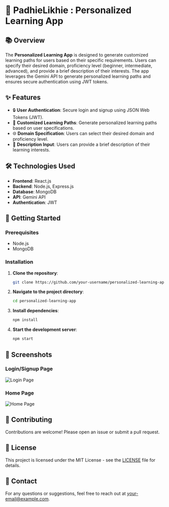 # 🌟 PadhieLikhie : Personalized Learning App

## 📚 Overview

The **Personalized Learning App** is designed to generate customized learning paths for users based on their specific requirements. Users can specify their desired domain, proficiency level (beginner, intermediate, advanced), and provide a brief description of their interests. The app leverages the Gemini API to generate personalized learning paths and ensures secure authentication using JWT tokens.

## ✨ Features

- 🔒 **User Authentication**: Secure login and signup using JSON Web Tokens (JWT).
- 📝 **Customized Learning Paths**: Generate personalized learning paths based on user specifications.
- 🌐 **Domain Specification**: Users can select their desired domain and proficiency level.
- 💬 **Description Input**: Users can provide a brief description of their learning interests.

## 🛠️ Technologies Used

- **Frontend**: React.js
- **Backend**: Node.js, Express.js
- **Database**: MongoDB
- **API**: Gemini API
- **Authentication**: JWT

## 🚀 Getting Started

### Prerequisites

- Node.js
- MongoDB

### Installation

1. **Clone the repository**:
    ```bash
    git clone https://github.com/your-username/personalized-learning-app.git
    ```
2. **Navigate to the project directory**:
    ```bash
    cd personalized-learning-app
    ```
3. **Install dependencies**:
    ```bash
    npm install
    ```
4. **Start the development server**:
    ```bash
    npm start
    ```

## 📸 Screenshots

### Login/Signup Page
![Login Page](./Login_page.png)

### Home Page
![Home Page](./Home.png)

## 🤝 Contributing

Contributions are welcome! Please open an issue or submit a pull request.

## 📄 License

This project is licensed under the MIT License - see the [LICENSE](LICENSE) file for details.

## 📧 Contact

For any questions or suggestions, feel free to reach out at [your-email@example.com](mailto:your-email@example.com).
